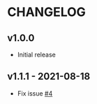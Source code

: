 # CHANGELOG

## v1.0.0

- Initial release

## v1.1.1 - 2021-08-18

- Fix issue [#4](https://github.com/georapbox/ReadMore.js/issues/4)
